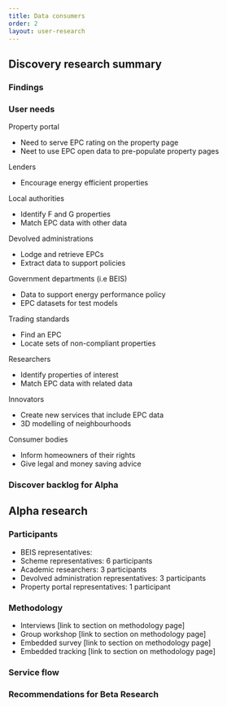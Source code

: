 ```yaml
---
title: Data consumers
order: 2
layout: user-research
---
```

## Discovery research summary
### Findings


### User needs
Property portal
* Need to serve EPC rating on the property page
* Neet to use EPC open data to pre-populate property pages

Lenders
* Encourage energy efficient properties

Local authorities
* Identify F and G properties
* Match EPC data with other data

Devolved administrations
* Lodge and retrieve EPCs
* Extract data to support policies

Government departments (i.e BEIS)
* Data to support energy performance policy
* EPC datasets for test models

Trading standards
* Find an EPC
* Locate sets of non-compliant properties

Researchers
* Identify properties of interest
* Match EPC data with related data

Innovators
* Create new services that include EPC data
* 3D modelling of neighbourhoods

Consumer bodies
* Inform homeowners of their rights
* Give legal and money saving advice


### Discover backlog for Alpha


## Alpha research
### Participants
* BEIS representatives: 
* Scheme representatives: 6 participants
* Academic researchers: 3 participants
* Devolved administration representatives: 3 participants
* Property portal representatives: 1 participant

### Methodology
* Interviews [link to section on methodology page]
* Group workshop [link to section on methodology page]
* Embedded survey [link to section on methodology page]
* Embedded tracking [link to section on methodology page]


### Service flow

### Recommendations for Beta Research
